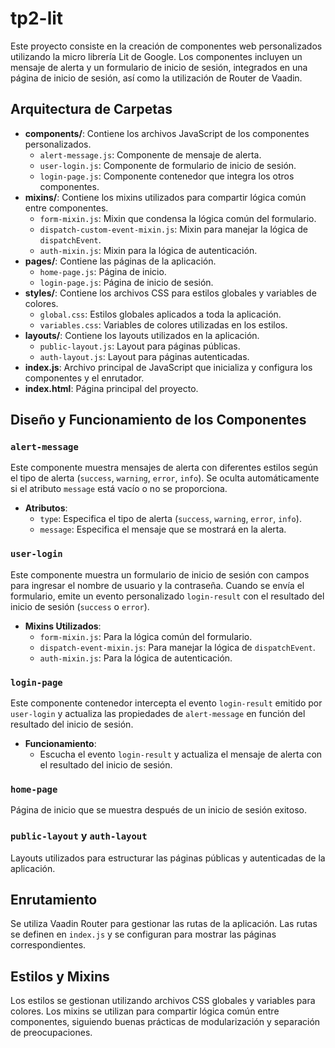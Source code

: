 # tp2-lit
Este proyecto consiste en la creación de componentes web personalizados utilizando la micro librería Lit de Google. Los componentes incluyen un mensaje de alerta y un formulario de inicio de sesión, integrados en una página de inicio de sesión, así como la utilización de Router de Vaadin.

## Arquitectura de Carpetas
- **components/**: Contiene los archivos JavaScript de los componentes personalizados.
  - `alert-message.js`: Componente de mensaje de alerta.
  - `user-login.js`: Componente de formulario de inicio de sesión.
  - `login-page.js`: Componente contenedor que integra los otros componentes.
- **mixins/**: Contiene los mixins utilizados para compartir lógica común entre componentes.
  - `form-mixin.js`: Mixin que condensa la lógica común del formulario.
  - `dispatch-custom-event-mixin.js`: Mixin para manejar la lógica de `dispatchEvent`.
  - `auth-mixin.js`: Mixin para la lógica de autenticación.
- **pages/**: Contiene las páginas de la aplicación.
  - `home-page.js`: Página de inicio.
  - `login-page.js`: Página de inicio de sesión.
- **styles/**: Contiene los archivos CSS para estilos globales y variables de colores.
  - `global.css`: Estilos globales aplicados a toda la aplicación.
  - `variables.css`: Variables de colores utilizadas en los estilos.
- **layouts/**: Contiene los layouts utilizados en la aplicación.
  - `public-layout.js`: Layout para páginas públicas.
  - `auth-layout.js`: Layout para páginas autenticadas.
- **index.js**: Archivo principal de JavaScript que inicializa y configura los componentes y el enrutador.
- **index.html**: Página principal del proyecto.

## Diseño y Funcionamiento de los Componentes

### `alert-message`
Este componente muestra mensajes de alerta con diferentes estilos según el tipo de alerta (`success`, `warning`, `error`, `info`). Se oculta automáticamente si el atributo `message` está vacío o no se proporciona.

- **Atributos**:
  - `type`: Especifica el tipo de alerta (`success`, `warning`, `error`, `info`).
  - `message`: Especifica el mensaje que se mostrará en la alerta.

### `user-login`
Este componente muestra un formulario de inicio de sesión con campos para ingresar el nombre de usuario y la contraseña. Cuando se envía el formulario, emite un evento personalizado `login-result` con el resultado del inicio de sesión (`success` o `error`).

- **Mixins Utilizados**:
  - `form-mixin.js`: Para la lógica común del formulario.
  - `dispatch-event-mixin.js`: Para manejar la lógica de `dispatchEvent`.
  - `auth-mixin.js`: Para la lógica de autenticación.

### `login-page`
Este componente contenedor intercepta el evento `login-result` emitido por `user-login` y actualiza las propiedades de `alert-message` en función del resultado del inicio de sesión.

- **Funcionamiento**:
  - Escucha el evento `login-result` y actualiza el mensaje de alerta con el resultado del inicio de sesión.

### `home-page`
Página de inicio que se muestra después de un inicio de sesión exitoso.

### `public-layout` y `auth-layout`
Layouts utilizados para estructurar las páginas públicas y autenticadas de la aplicación.

## Enrutamiento
Se utiliza Vaadin Router para gestionar las rutas de la aplicación. Las rutas se definen en `index.js` y se configuran para mostrar las páginas correspondientes.

## Estilos y Mixins
Los estilos se gestionan utilizando archivos CSS globales y variables para colores. Los mixins se utilizan para compartir lógica común entre componentes, siguiendo buenas prácticas de modularización y separación de preocupaciones.